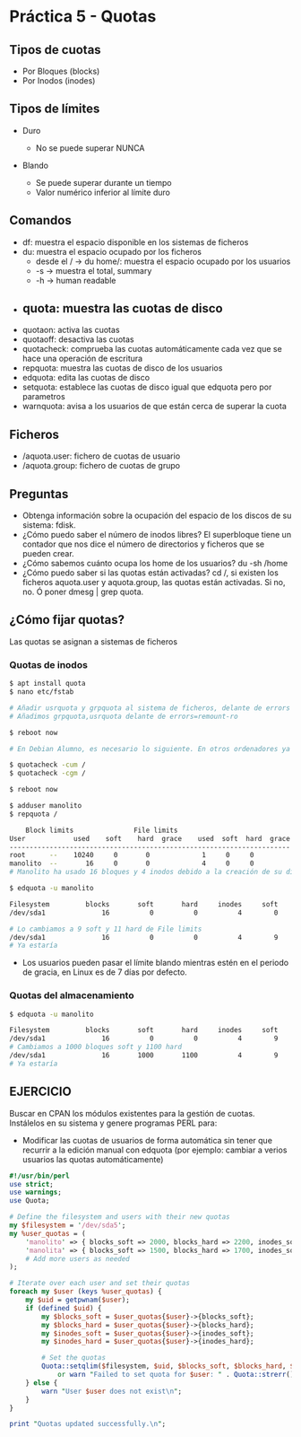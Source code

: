 # Práctica 5 - Quotas

## Tipos de cuotas

- Por Bloques (blocks)
- Por Inodos (inodes)

## Tipos de límites

- Duro
    - No se puede superar NUNCA

- Blando
    - Se puede superar durante un tiempo
    - Valor numérico inferior al límite duro

## Comandos

- df: muestra el espacio disponible en los sistemas de ficheros
- du: muestra el espacio ocupado por los ficheros
    - desde el / -> du home/: muestra el espacio ocupado por los usuarios
    - -s -> muestra el total, summary
    - -h -> human readable
- quota: muestra las cuotas de disco
    - 
- quotaon: activa las cuotas
- quotaoff: desactiva las cuotas
- quotacheck: comprueba las cuotas automáticamente cada vez que se hace una operación de escritura
- repquota: muestra las cuotas de disco de los usuarios
- edquota: edita las cuotas de disco
- setquota: establece las cuotas de disco igual que edquota pero por parametros
- warnquota: avisa a los usuarios de que están cerca de superar la cuota

## Ficheros

- /aquota.user: fichero de cuotas de usuario
- /aquota.group: fichero de cuotas de grupo

## Preguntas

- Obtenga información sobre la ocupación del espacio de los discos de su sistema: fdisk.
- ¿Cómo puedo saber el número de inodos libres? El superbloque tiene un contador que nos dice el número de directorios y ficheros que se pueden crear.
- ¿Cómo sabemos cuánto ocupa los home de los usuarios? du -sh /home
- ¿Cómo puedo saber si las quotas están activadas? cd /, si existen los ficheros aquota.user y aquota.group, las quotas están activadas. Si no, no. Ó poner dmesg | grep quota.
## ¿Cómo fijar quotas?

Las quotas se asignan a sistemas de ficheros

### Quotas de inodos
```sh
$ apt install quota
$ nano etc/fstab

# Añadir usrquota y grpquota al sistema de ficheros, delante de errors
# Añadimos grpquota,usrquota delante de errors=remount-ro

$ reboot now

# En Debian Alumno, es necesario lo siguiente. En otros ordenadores ya estaría activado.

$ quotacheck -cum /
$ quotacheck -cgm /

$ reboot now

$ adduser manolito
$ repquota /

    Block limits               File limits
User            used    soft    hard  grace    used  soft  hard  grace
----------------------------------------------------------------------
root      --    10240     0       0             1     0     0
manolito  --       16     0       0             4     0     0
# Manolito ha usado 16 bloques y 4 inodos debido a la creación de su directorio de usuario

$ edquota -u manolito

Filesystem         blocks       soft       hard     inodes     soft     hard
/dev/sda1              16          0          0          4        0        0

# Lo cambiamos a 9 soft y 11 hard de File limits
/dev/sda1              16          0          0          4        9       11
# Ya estaría

```

- Los usuarios pueden pasar el límite blando mientras estén en el periodo de gracia, en Linux es de 7 días por defecto.

### Quotas del almacenamiento
```sh
$ edquota -u manolito

Filesystem         blocks       soft       hard     inodes     soft     hard
/dev/sda1              16          0          0          4        9       11
# Cambiamos a 1000 bloques soft y 1100 hard
/dev/sda1              16       1000       1100          4        9       11
# Ya estaría
```

## EJERCICIO

Buscar en CPAN los módulos existentes para la gestión de cuotas. Instálelos en su sistema y genere programas PERL para:
- Modificar las cuotas de usuarios de forma automática sin tener que recurrir a la edición manual con edquota (por ejemplo: cambiar a verios usuarios las quotas automáticamente)

```perl
#!/usr/bin/perl
use strict;
use warnings;
use Quota;

# Define the filesystem and users with their new quotas
my $filesystem = '/dev/sda5';
my %user_quotas = (
    'manolito' => { blocks_soft => 2000, blocks_hard => 2200, inodes_soft => 50, inodes_hard => 60 },
    'manolita' => { blocks_soft => 1500, blocks_hard => 1700, inodes_soft => 40, inodes_hard => 50 },
    # Add more users as needed
);

# Iterate over each user and set their quotas
foreach my $user (keys %user_quotas) {
    my $uid = getpwnam($user);
    if (defined $uid) {
        my $blocks_soft = $user_quotas{$user}->{blocks_soft};
        my $blocks_hard = $user_quotas{$user}->{blocks_hard};
        my $inodes_soft = $user_quotas{$user}->{inodes_soft};
        my $inodes_hard = $user_quotas{$user}->{inodes_hard};

        # Set the quotas
        Quota::setqlim($filesystem, $uid, $blocks_soft, $blocks_hard, $inodes_soft, $inodes_hard, 0)
            or warn "Failed to set quota for $user: " . Quota::strerr() . "\n";
    } else {
        warn "User $user does not exist\n";
    }
}

print "Quotas updated successfully.\n";
```


